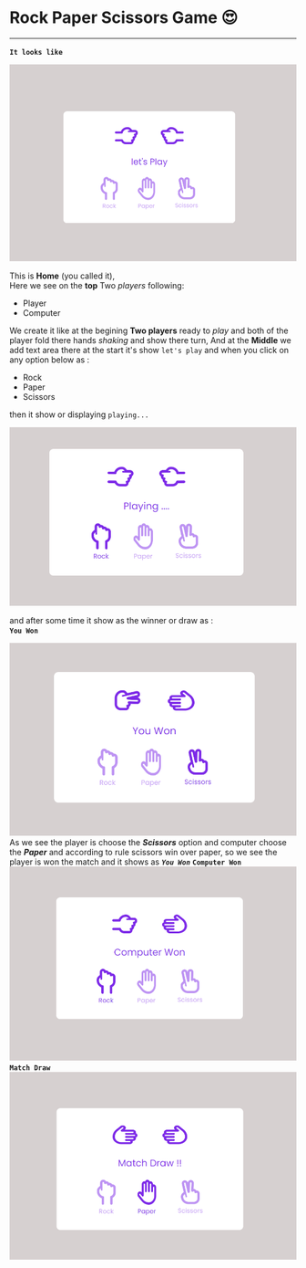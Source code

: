 # Rock Paper Scissors Game 😍

---

**`It looks like`**

![home](./images/screenshots/home.png)

This is **Home** (you called it),  
Here we see on the **top** Two _players_ following:
- Player
- Computer

We create it like at the begining **Two players** ready to _play_ and both of the player fold there hands _shaking_ and show there turn,
And at the **Middle** we add text area there at the start it's show `let's play` and when you click on any option below as :
- Rock 
- Paper 
- Scissors

then it show or displaying `playing...` 

![playing](./images/screenshots/playing.png)

and after some time it show as the winner or draw as :   
**`You Won`**

![](./images/screenshots/scissors-you-won.png)
As we see the player is choose the _**Scissors**_ option and computer choose the _**Paper**_ and according to rule scissors win over paper,
so we see the player is won the match and it shows as **_`You Won`_**
**`Computer Won`**
![](./images/screenshots/rock-computer-won.png)
**`Match Draw`**
![](./images/screenshots/paper-match-draw.png)